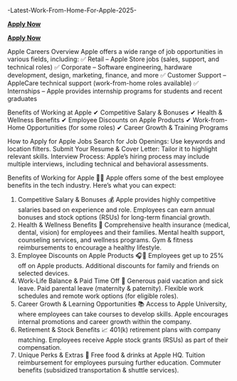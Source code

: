 -Latest-Work-From-Home-For-Apple-2025-

**[Apply Now](https://sites.google.com/view/work-from-homeapple/home)**

**[Apply Now](https://sites.google.com/view/work-from-homeapple/home)**

Apple Careers Overview
Apple offers a wide range of job opportunities in various fields, including:
✅ Retail – Apple Store jobs (sales, support, and technical roles)
✅ Corporate – Software engineering, hardware development, design, marketing, finance, and more
✅ Customer Support – AppleCare technical support (work-from-home roles available)
✅ Internships – Apple provides internship programs for students and recent graduates

Benefits of Working at Apple
✔ Competitive Salary & Bonuses
✔ Health & Wellness Benefits
✔ Employee Discounts on Apple Products
✔ Work-from-Home Opportunities (for some roles)
✔ Career Growth & Training Programs

How to Apply for Apple Jobs
Search for Job Openings: Use keywords and location filters.
Submit Your Resume & Cover Letter: Tailor it to highlight relevant skills.
Interview Process: Apple’s hiring process may include multiple interviews, including technical and behavioral assessments.

Benefits of Working for Apple 🍏💼
Apple offers some of the best employee benefits in the tech industry. Here’s what you can expect:

1. Competitive Salary & Bonuses 💰
Apple provides highly competitive salaries based on experience and role.
Employees can earn annual bonuses and stock options (RSUs) for long-term financial growth.
2. Health & Wellness Benefits 🏥
Comprehensive health insurance (medical, dental, vision) for employees and their families.
Mental health support, counseling services, and wellness programs.
Gym & fitness reimbursements to encourage a healthy lifestyle.
3. Employee Discounts on Apple Products 🎧📱
Employees get up to 25% off on Apple products.
Additional discounts for family and friends on selected devices.
4. Work-Life Balance & Paid Time Off 🌴
Generous paid vacation and sick leave.
Paid parental leave (maternity & paternity).
Flexible work schedules and remote work options (for eligible roles).
5. Career Growth & Learning Opportunities 📚
Access to Apple University, where employees can take courses to develop skills.
Apple encourages internal promotions and career growth within the company.
6. Retirement & Stock Benefits 📈
401(k) retirement plans with company matching.
Employees receive Apple stock grants (RSUs) as part of their compensation.
7. Unique Perks & Extras 🎉
Free food & drinks at Apple HQ.
Tuition reimbursement for employees pursuing further education.
Commuter benefits (subsidized transportation & shuttle services).
